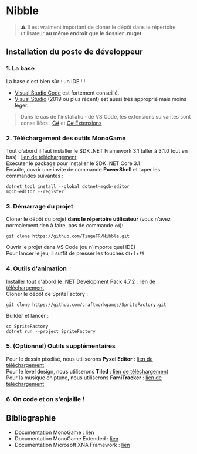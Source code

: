 # Nibble

> ⚠️ Il est vraiment important de cloner le dépôt dans le répertoire utilisateur **au même endroit que le dossier .nuget**

## Installation du poste de développeur
### 1. La base
La base c'est bien sûr : un IDE !!!  
- [Visual Studio Code](https://code.visualstudio.com/) est fortement conseillé.  
- [Visual Studio](https://visualstudio.microsoft.com/fr/) (2019 ou plus récent) est aussi très approprié mais moins léger.
> Dans le cas de l'installation de VS Code, les extensions suivantes sont conseillées : [C#](https://marketplace.visualstudio.com/items?itemName=ms-dotnettools.csharp) et [C# Extensions](https://marketplace.visualstudio.com/items?itemName=jchannon.csharpextensions)

### 2. Téléchargement des outils MonoGame
Tout d'abord il faut installer le SDK .NET Framework 3.1 (aller à 3.1.0 tout en bas) : [lien de téléchargement](https://dotnet.microsoft.com/download/dotnet/3.1)  
Executer le package pour installer le SDK .NET Core 3.1  
Ensuite, ouvrir une invite de commande **PowerShell** et taper les commandes suivantes :  
```
dotnet tool install --global dotnet-mgcb-editor
mgcb-editor --register
```  

### 3. Démarrage du projet
Cloner le dépôt du projet **dans le répertoire utilisateur** (vous n'avez normalement rien à faire, pas de commande `cd`):  
```
git clone https://github.com/TingeFR/Nibble.git
```  
Ouvrir le projet dans VS Code (ou n'importe quel IDE)  
Pour lancer le jeu, il suffit de presser les touches `Ctrl`+`F5`

### 4. Outils d'animation
Installer tout d'abord le .NET Development Pack 4.7.2 : [lien de téléchargement](https://dotnet.microsoft.com/download/dotnet-framework/net472)  
Cloner le dépôt de SpriteFactory :  
```
git clone https://github.com/craftworkgames/SpriteFactory.git
```  
Builder et lancer :
```
cd SpriteFactory
dotnet run --project SpriteFactory
```  

### 5. (Optionnel) Outils supplémentaires
Pour le dessin pixelisé, nous utiliserons **Pyxel Editor** : [lien de téléchargement](https://fr.freedownloadmanager.org/Windows-PC/PyxelEdit-GRATUIT.html)  
Pour le level design, nous utiliserons **Tiled** : [lien de téléchargement](https://www.mapeditor.org/)  
Pour la musique chiptune, nous utiliserons **FamiTracker** : [lien de téléchargement](http://famitracker.com/)

### 6. On code et on s'enjaille !  

## Bibliographie
- Documentation MonoGame : [lien](https://docs.monogame.net/)
- Documentation MonoGame Extended : [lien](https://www.monogameextended.net/docs/)
- Documentation Microsoft XNA Framework : [lien](https://docs.microsoft.com/en-us/previous-versions/windows/xna/bb196942(v=xnagamestudio.42))
